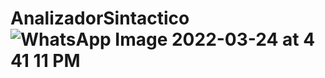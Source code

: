 # AnalizadorSintactico![WhatsApp Image 2022-03-24 at 4 41 11 PM](https://user-images.githubusercontent.com/99913981/160015071-9581170a-8e9a-4d49-a5bf-20b62857181f.jpeg)
